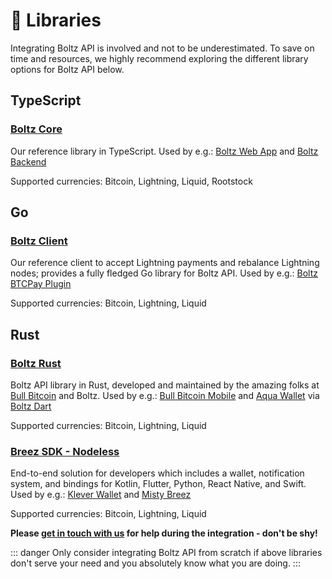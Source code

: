 # 📙 Libraries

Integrating Boltz API is involved and not to be underestimated. To save on
time and resources, we highly recommend exploring the different library
options for Boltz API below.

## TypeScript

### [Boltz Core](https://github.com/BoltzExchange/boltz-core)

Our reference library in TypeScript. Used by e.g.: [Boltz Web App](https://github.com/BoltzExchange/boltz-web-app) and [Boltz Backend](https://github.com/BoltzExchange/boltz-backend)

Supported currencies: Bitcoin, Lightning, Liquid, Rootstock

## Go

### [Boltz Client](https://github.com/BoltzExchange/boltz-client)

Our reference client to accept Lightning payments and rebalance Lightning nodes; provides a fully fledged Go library for Boltz API. Used by e.g.: [Boltz BTCPay Plugin](https://github.com/BoltzExchange/boltz-btcpay-plugin/)

Supported currencies: Bitcoin, Lightning, Liquid

## Rust

### [Boltz Rust](https://github.com/SatoshiPortal/boltz-rust)

Boltz API library in Rust, developed and maintained by the amazing folks at [Bull Bitcoin](https://www.bullbitcoin.com/) and Boltz. Used by e.g.: [Bull Bitcoin Mobile](https://github.com/SatoshiPortal/bullbitcoin-mobile) and [Aqua Wallet](https://github.com/AquaWallet/aqua-wallet) via [Boltz Dart](https://github.com/SatoshiPortal/boltz-dart)

Supported currencies: Bitcoin, Lightning, Liquid

### [Breez SDK - Nodeless](https://github.com/breez/breez-sdk-liquid)

End-to-end solution for developers which includes a wallet, notification system, and bindings for Kotlin, Flutter, Python, React Native, and Swift. Used by e.g.: [Klever Wallet](https://klever.io/) and [Misty Breez](https://breez.technology/misty/)

Supported currencies: Bitcoin, Lightning, Liquid


**Please [get in touch with us](https://docs.boltz.exchange/#resources) for help during the integration - don't be shy!**

::: danger
Only consider integrating Boltz API from scratch if above libraries don't serve your need and you absolutely know what you are doing.
:::
